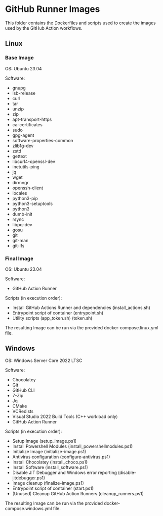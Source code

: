 # GitHub Runner Images

This folder contains the Dockerfiles and scripts used to create the images used by the GitHub Action workflows.

## Linux

### Base Image

OS: Ubuntu 23.04  

Software:

- gnupg
- lsb-release
- curl
- tar
- unzip
- zip
- apt-transport-https
- ca-certificates
- sudo
- gpg-agent
- software-properties-common
- zlib1g-dev
- zstd
- gettext
- libcurl4-openssl-dev
- inetutils-ping
- jq
- wget
- dirmngr
- openssh-client
- locales
- python3-pip
- python3-setuptools
- python3
- dumb-init
- rsync
- libpq-dev
- gosu
- git
- git-man
- git-lfs

### Final Image

OS: Ubuntu 23.04  

Software:

- GitHub Action Runner

Scripts (in execution order):

- Install GitHub Actions Runner and dependencies (install_actions.sh)
- Entrypoint script of container (entrypoint.sh)
- Utility scripts (app_token.sh) (token.sh)

The resulting Image can be run via the provided docker-compose.linux.yml file.

## Windows

OS: Windows Server Core 2022 LTSC  

Software:

- Chocolatey
- Git
- GitHub CLI
- 7-Zip
- Jq
- CMake
- VCRedists
- Visual Studio 2022 Build Tools (C++ workload only)
- GitHub Action Runner

Scripts (in execution order):

- Setup Image (setup_image.ps1)
- Install Powershell Modules (install_powershellmodules.ps1)
- Initialize Image (initialize-image.ps1)
- Antivirus configuration (configure-antivirus.ps1)
- Install Chocolatey (install_choco.ps1)
- Install Software (install_software.ps1)
- Disable JIT Debugger and Windows error reporting (disable-jitdebugger.ps1)
- Image cleanup (finalize-image.ps1)
- Entrypoint script of container (start.ps1)
- (Unused) Cleanup GitHub Action Runners (cleanup_runners.ps1)

The resulting Image can be run via the provided docker-compose.windows.yml file.
